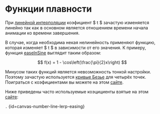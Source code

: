 # Функции плавности

При [линейной интерполяции](number-line-lerp.md) коэфициент $ t $ зачастую изменяется линейно так как в основном
является отношением времени
начала анимации ко времени завершения.

В случае, когда необходима некая нелинейность применяют функцию, которая изменяет $ t $ в зависимости от его значения. К
примеру, функция [easeInSine](https://easings.net/#easeInSine) выглядит таким образом:

$$  f(x) = 1 - \cos\left(\frac{\pi}{2}x\right)  $$

Минусом таких функций является невозможность тонкой настройки. Поэтому зачастую
используется [кривые Безье](https://w.wiki/7eEb) для четырёх точек. Поиграться с коэфициентами вы можете на
этом [сайте](https://cubic-bezier.com).

Ниже приведены часто используемые коэцициенты взятые на этом [сайте](https://easings.net):

```.``` {id=canvas-number-line-lerp-easing}